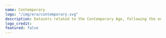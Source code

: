 ```yaml
---
name: Contemporary
logo: "/img/era/contemporary.svg"
description: Datasets related to the Contemporary Age, following the end of World War II in 1945. <br> <br> Datasets are ordered by the last modified date.
logo_credit: 
featured: false
---
```

  
